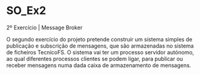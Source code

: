 # SO_Ex2
2º Exercício | Message Broker

O segundo exercício do projeto pretende construir um sistema simples de publicação e subscrição de mensagens, que são armazenadas no sistema de ficheiros TecnicoFS. O sistema vai ter um processo servidor autónomo, ao qual diferentes processos clientes se podem ligar, para publicar ou receber mensagens numa dada caixa de armazenamento de mensagens.
